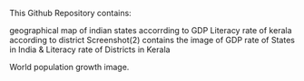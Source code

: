 This Github Repository contains:

geographical map of indian states accorrding to GDP
Literacy rate of kerala according to district
Screenshot(2) contains the image of GDP rate of States in India & Literacy rate of Districts in Kerala

World population growth  image.
